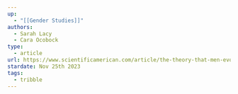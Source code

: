 ```yaml
---
up:
  - "[[Gender Studies]]"
authors:
  - Sarah Lacy
  - Cara Ocobock
type:
  - article
url: https://www.scientificamerican.com/article/the-theory-that-men-evolved-to-hunt-and-women-evolved-to-gather-is-wrong1/
stardate: Nov 25th 2023
tags:
  - tribble
---
```


